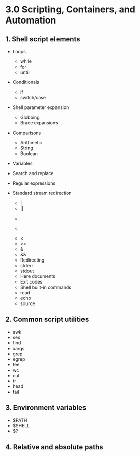 # 3.0 Scripting, Containers, and Automation

## 1. Shell script elements
- Loops
  - while
  - for
  - until
- Conditionals
  - if
  - switch/case
- Shell parameter expansion
  - Globbing
  - Brace expansions
- Comparisons
  - Arithmetic
  - String
  - Boolean
- Variables
- Search and replace
- Regular expressions

- Standard stream redirection
  - |
  - ||
  - >
  - >>
  - <
  - <<
  - &
  - &&
  - Redirecting
  - stderr
  - stdout
  - Here documents
  - Exit codes
  - Shell built-in commands
  - read
  - echo
  - source
 
## 2. Common script utilities
  - awk
  - sed
  - find
  - xargs
  - grep
  - egrep
  - tee
  - wc
  - cut
  - tr
- head
- tail

## 3. Environment variables
- $PATH
- $SHELL
- $?

## 4. Relative and absolute paths
